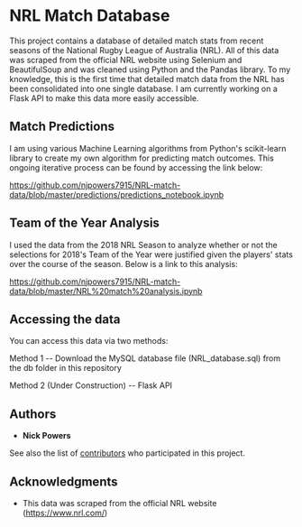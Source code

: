 # NRL Match Database

This project contains a database of detailed match stats from recent seasons of the National
Rugby League of Australia (NRL).  All of this data was scraped from the official NRL website using Selenium and BeautifulSoup and was cleaned using Python and the Pandas library. To my knowledge, this is the first time that detailed match data from the NRL has been consolidated into one single database. I am currently working on a Flask API to make this data more easily accessible.

## Match Predictions

I am using various Machine Learning algorithms from Python's scikit-learn library to create my own algorithm for predicting match outcomes. This ongoing iterative process can be found by accessing the link below:

https://github.com/njpowers7915/NRL-match-data/blob/master/predictions/predictions_notebook.ipynb

## Team of the Year Analysis

I used the data from the 2018 NRL Season to analyze whether or not the selections for
2018's Team of the Year were justified given the players' stats over the course of the season.
Below is a link to this analysis:

https://github.com/njpowers7915/NRL-match-data/blob/master/NRL%20match%20analysis.ipynb


## Accessing the data

You can access this data via two methods:

Method 1 -- Download the MySQL database file (NRL_database.sql) from the db folder in this repository

Method 2 (Under Construction) -- Flask API

## Authors

* **Nick Powers**

See also the list of [contributors](https://github.com/your/project/contributors) who participated in this project.

## Acknowledgments

* This data was scraped from the official NRL website (https://www.nrl.com/)
